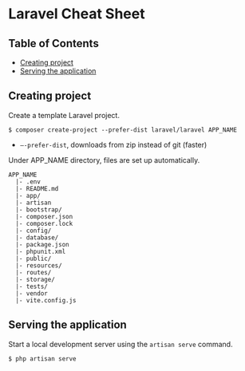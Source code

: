 # Laravel Cheat Sheet <!-- omit in toc -->

## Table of Contents <!-- omit in toc -->
- [Creating project](#creating-project)
- [Serving the application](#serving-the-application)

## Creating project
Create a template Laravel project.
```
$ composer create-project --prefer-dist laravel/laravel APP_NAME
```
- `–-prefer-dist`, downloads from zip instead of git (faster)

Under APP_NAME directory, files are set up automatically.
```
APP_NAME
  |- .env
  |- README.md
  |- app/
  |- artisan
  |- bootstrap/
  |- composer.json
  |- composer.lock
  |- config/
  |- database/
  |- package.json
  |- phpunit.xml
  |- public/
  |- resources/
  |- routes/
  |- storage/
  |- tests/
  |- vendor
  |- vite.config.js
```

## Serving the application
Start a local development server using the `artisan serve` command.
```
$ php artisan serve
```
